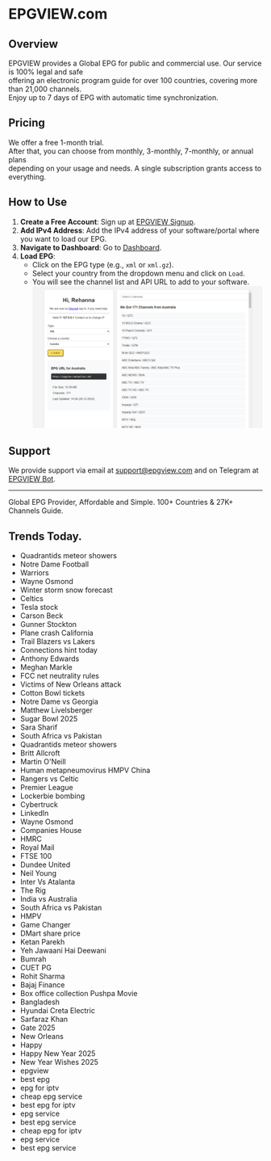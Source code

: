 # EPGVIEW.com



## Overview
EPGVIEW provides a Global EPG for public and commercial use. Our service is 100% legal and safe\
offering an electronic program guide for over 100 countries, covering more than 21,000 channels.\
Enjoy up to 7 days of EPG with automatic time synchronization.

## Pricing
We offer a free 1-month trial. \
After that, you can choose from monthly, 3-monthly, 7-monthly, or annual plans \
depending on your usage and needs. A single subscription grants access to everything.

## How to Use
1. **Create a Free Account**: Sign up at [EPGVIEW Signup](https://epgview.com/signup.php).
2. **Add IPv4 Address**: Add the IPv4 address of your software/portal where you want to load our EPG.
3. **Navigate to Dashboard**: Go to [Dashboard](https://epgview.com/dashboard.php).
4. **Load EPG**:
   - Click on the EPG type (e.g., `xml` or `xml.gz`).
   - Select your country from the dropdown menu and click on `Load`.
   - You will see the channel list and API URL to add to your software.
![EPGVIEW](img/dashboard.png)
## Support
We provide support via email at [support@epgview.com](mailto:support@epgview.com) and on Telegram at [EPGVIEW Bot](https://t.me/epgview_bot).

---

Global EPG Provider, Affordable and Simple. 100+ Countries & 27K+ Channels Guide.

## Trends Today.

- Quadrantids meteor showers
- Notre Dame Football
- Warriors
- Wayne Osmond
- Winter storm snow forecast
- Celtics
- Tesla stock
- Carson Beck
- Gunner Stockton
- Plane crash California
- Trail Blazers vs Lakers
- Connections hint today
- Anthony Edwards
- Meghan Markle
- FCC net neutrality rules
- Victims of New Orleans attack
- Cotton Bowl tickets
- Notre Dame vs Georgia
- Matthew Livelsberger
- Sugar Bowl 2025
- Sara Sharif
- South Africa vs Pakistan
- Quadrantids meteor showers
- Britt Allcroft
- Martin O'Neill
- Human metapneumovirus HMPV China
- Rangers vs Celtic
- Premier League
- Lockerbie bombing
- Cybertruck
- LinkedIn
- Wayne Osmond
- Companies House
- HMRC
- Royal Mail
- FTSE 100
- Dundee United
- Neil Young
- Inter Vs Atalanta
- The Rig
- India vs Australia
- South Africa vs Pakistan
- HMPV
- Game Changer
- DMart share price
- Ketan Parekh
- Yeh Jawaani Hai Deewani
- Bumrah
- CUET PG
- Rohit Sharma
- Bajaj Finance
- Box office collection Pushpa Movie
- Bangladesh
- Hyundai Creta Electric
- Sarfaraz Khan
- Gate 2025
- New Orleans
- Happy
- Happy New Year 2025
- New Year Wishes 2025
- epgview
- best epg
- epg for iptv
- cheap epg service
- best epg for iptv
- epg service
- best epg service
- cheap epg for iptv
- epg service
- best epg service
